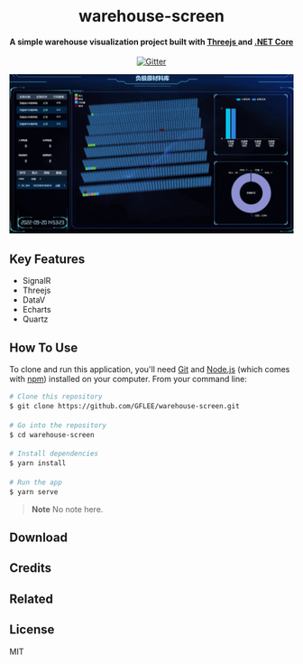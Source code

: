 <h1 align="center">
  <br>
  <a href="http://www.amitmerchant.com/electron-markdownify"></a>
  <br>
    warehouse-screen
  <br>
</h1>

<h4 align="center">A simple warehouse visualization project built with <a href="https://threejs.org/" target="_blank">Threejs </a> and <a href="https://github.com/dotnet/core" target="_blank">.NET Core</a> </h4>

<p align="center">
  <a href="https://badge.fury.io/js/electron-markdownify">
    <img src="https://badge.fury.io/js/electron-markdownify.svg"
         alt="Gitter">
  </a>
</p>


![screenshot](https://raw.githubusercontent.com/GFLEE/warehouse-screen/main/screen-web/public/temp.jpg)

## Key Features

* SignalR
* Threejs
* DataV
* Echarts
* Quartz

## How To Use

To clone and run this application, you'll need [Git](https://git-scm.com) and [Node.js](https://nodejs.org/en/download/) (which comes with [npm](http://npmjs.com)) installed on your computer. From your command line:

```bash
# Clone this repository
$ git clone https://github.com/GFLEE/warehouse-screen.git

# Go into the repository
$ cd warehouse-screen

# Install dependencies
$ yarn install

# Run the app
$ yarn serve
```

> **Note**
> No note here.

## Download

## Credits

## Related

## License

MIT
